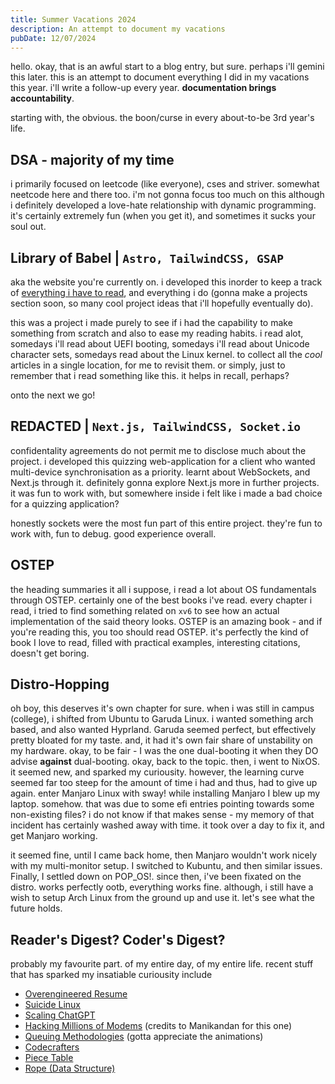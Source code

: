 ```yaml
---
title: Summer Vacations 2024
description: An attempt to document my vacations
pubDate: 12/07/2024
---
```


hello. okay, that is an awful start to a blog entry, but sure. perhaps i'll gemini this later. this is an attempt to document everything I did in my vacations this year. i'll write a follow-up every year. 
**documentation brings accountability**.

starting with, the obvious. the boon/curse in every about-to-be 3rd year's life. 

## DSA - majority of my time
i primarily focused on leetcode (like everyone), cses and striver. somewhat neetcode here and there too. i'm not gonna focus too much on this although i definitely developed a love-hate relationship with dynamic programming. it's certainly extremely fun (when you get it), and sometimes it sucks your soul out. 

## Library of Babel | `Astro, TailwindCSS, GSAP`
aka the website you're currently on. i developed this inorder to keep a track of [everything i have to read](https://www.libraryofbabel.xyz/library), and everything i do (gonna make a projects section soon, so many cool project ideas that i'll hopefully eventually do).

this was a project i made purely to see if i had the capability to make something from scratch and also to ease my reading habits. i read alot, somedays i'll read about UEFI booting, somedays i'll read about Unicode character sets, somedays read about the Linux kernel. to collect all the _cool_ articles in a single location, for me to revisit them. or simply, just to remember that i read something like this. it helps in recall, perhaps?

onto the next we go!

## REDACTED | `Next.js, TailwindCSS, Socket.io`
confidentality agreements do not permit me to disclose much about the project. i developed this quizzing web-application for a client who wanted multi-device synchronisation as a priority. learnt about WebSockets, and Next.js through it. definitely gonna explore Next.js more in further projects. it was fun to work with, but somewhere inside i felt like i made a bad choice for a quizzing application? 

honestly sockets were the most fun part of this entire project. they're fun to work with, fun to debug. good experience overall.

## OSTEP 
the heading summaries it all i suppose, i read a lot about OS fundamentals through OSTEP. certainly one of the best books i've read. every chapter i read, i tried to find something related on `xv6` to see how an actual implementation of the said theory looks. OSTEP is an amazing book - and if you're reading this, you too should read OSTEP. it's perfectly the kind of book I love to read, filled with practical examples, interesting citations, doesn't get boring. 

## Distro-Hopping
oh boy, this deserves it's own chapter for sure. when i was still in campus (college), i shifted from Ubuntu to Garuda Linux. i wanted something arch based, and also wanted Hyprland. Garuda seemed perfect, but effectively pretty bloated for my taste. and, it had it's own fair share of unstability on my hardware. okay, to be fair - I was the one dual-booting it when they DO advise **against** dual-booting. okay, back to the topic. then, i went to NixOS. it seemed new, and sparked my curiousity. however, the learning curve seemed far too steep for the amount of time i had and thus, had to give up again. enter Manjaro Linux with sway! while installing Manjaro I blew up my laptop. somehow. that was due to some efi entries pointing towards some non-existing files? i do not know if that makes sense - my memory of that incident has certainly washed away with time. it took over a day to fix it, and get Manjaro working.

it seemed fine, until I came back home, then Manjaro wouldn't work nicely with my multi-monitor setup. I switched to Kubuntu, and then similar issues. Finally, I settled down on POP_OS!. since then, i've been fixated on the distro. works perfectly ootb, everything works fine. 
although, i still have a wish to setup Arch Linux from the ground up and use it. let's see what the future holds.

## Reader's Digest? Coder's Digest?
probably my favourite part. of my entire day, of my entire life. recent stuff that has sparked my insatiable curiousity include
- [Overengineered Resume](https://ktema.org/articles/the-overengineered-resume/) 
- [Suicide Linux](https://qntm.org/suicide)
- [Scaling ChatGPT](https://newsletter.pragmaticengineer.com/p/scaling-chatgpt?ref=blog.pragmaticengineer.com)
- [Hacking Millions of Modems](https://samcurry.net/hacking-millions-of-modems) (credits to Manikandan for this one)
- [Queuing Methodologies](https://encore.dev/blog/queueing) (gotta appreciate the animations)
- [Codecrafters](https://app.codecrafters.io/catalog)
- [Piece Table](https://en.wikipedia.org/wiki/Piece_table)
- [Rope (Data Structure)](https://en.wikipedia.org/wiki/Rope_(data_structure))
